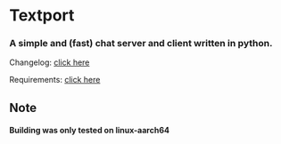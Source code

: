 # Textport
### A simple and (fast) chat server and client written in python.
Changelog: [click here](changelog.md)

Requirements: [click here](requirements.md)
## Note
#### Building was only tested on linux-aarch64
